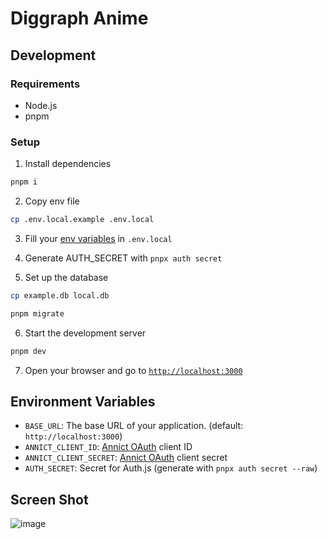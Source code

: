 # Diggraph Anime

## Development

### Requirements

- Node.js
- pnpm

### Setup

1. Install dependencies

```sh
pnpm i
```

2. Copy env file

```sh
cp .env.local.example .env.local
```

3. Fill your [env variables](#environment-variables) in `.env.local`
4. Generate AUTH_SECRET with `pnpx auth secret`

5. Set up the database

```sh
cp example.db local.db
```

```sh
pnpm migrate
```

6. Start the development server

```sh
pnpm dev
```

7. Open your browser and go to [`http://localhost:3000`](http://localhost:3000)

## Environment Variables

- `BASE_URL`: The base URL of your application. (default: `http://localhost:3000`)
- `ANNICT_CLIENT_ID`: [Annict OAuth](https://annict.com/oauth/applications) client ID
- `ANNICT_CLIENT_SECRET`: [Annict OAuth](https://annict.com/oauth/applications) client secret
- `AUTH_SECRET`: Secret for Auth.js (generate with `pnpx auth secret --raw`)

## Screen Shot

![image](https://github.com/user-attachments/assets/c19f01ec-0ceb-4d1f-8b61-ee7ce34719d1)
